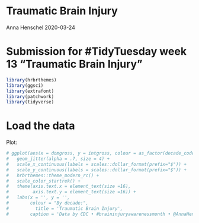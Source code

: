 Traumatic Brain Injury
================
Anna Henschel
2020-03-24

# Submission for \#TidyTuesday week 13 “Traumatic Brain Injury”

``` r
library(hrbrthemes)
library(ggsci)
library(extrafont)
library(patchwork)
library(tidyverse)
```

# Load the data

Plot:

``` r
# ggplot(aes(x = domgross, y = intgross, colour = as_factor(decade_code))) + 
#   geom_jitter(alpha = .7, size = 4) +
#   scale_x_continuous(labels = scales::dollar_format(prefix="$")) +
#   scale_y_continuous(labels = scales::dollar_format(prefix="$")) +
#   hrbrthemes::theme_modern_rc() +
#   scale_color_startrek() +
#   theme(axis.text.x = element_text(size =16), 
#         axis.text.y = element_text(size =16)) +
#   labs(x = '', y = '',
#        colour = "By decade:", 
#          title = 'Traumatic Brain Injury',
#        caption = 'Data by CDC • #braininjuryawarenessmonth • @AnnaHenschel') 
```
